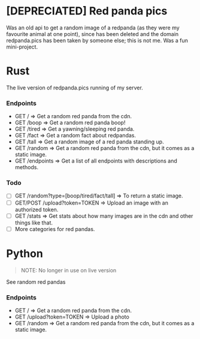 # [DEPRECIATED] Red panda pics
Was an old api to get a random image of a redpanda (as they were my favourite animal at one point), since has been deleted and the domain redpanda.pics has been taken by someone else; this is not me. Was a fun mini-project.

# Rust
The live version of redpanda.pics running of my server.

### Endpoints
- GET / => Get a random red panda from the cdn.
- GET /boop => Get a random red panda boop!
- GET /tired => Get a yawning/sleeping red panda.
- GET /fact => Get a random fact about redpandas.
- GET /tall => Get a random image of a red panda standing up.
- GET /random => Get a random red panda from the cdn, but it comes as a static image.
- GET /endpoints => Get a list of all endpoints with descriptions and methods.

### Todo
- [ ] GET /random?type=[boop/tired/fact/tall] => To return a static image.
- [ ] GET/POST /upload?token=TOKEN => Upload an image with an authorized token.
- [ ] GET /stats => Get stats about how many images are in the cdn and other things like that.
- [ ] More categories for red pandas.

# Python
> NOTE: No longer in use on live version

See random red pandas

### Endpoints
- GET / => Get a random red panda from the cdn.
- GET /upload?token=TOKEN => Upload a photo
- GET /random => Get a random red panda from the cdn, but it comes as a static image.
